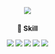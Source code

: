 <div align="center">
<!-- header -->
<img src="https://capsule-render.vercel.app/api?type=waving&color=0:fce4ec,100:ffcdd2&height=180&fontAlignY=36&section=header&text=🔥%20Heestroy-118%20Github%20🔥&fontSize=38&fontColor=FF7E8B" />


  
 <h3> 📖 Skill </h3>
   <img src="https://img.shields.io/badge/Java-FFC5C6?style=flat-square&logo=java&logoColor=white"/>
   <img src="https://img.shields.io/badge/c-FFC5C6?style=flat&logo=C&logoColor=white"/>
   <img src="https://img.shields.io/badge/C++-FFC5C6?style=flat-square&logo=cplusplus&logoColor=white"/>
   <img src="https://img.shields.io/badge/HTML5-FFC5C6?style=flat&logo=HTML5&logoColor=white"/>
  <img src="https://img.shields.io/badge/CSS3-FFC5C6?style=flat&logo=CSS3&logoColor=white"/>
    
